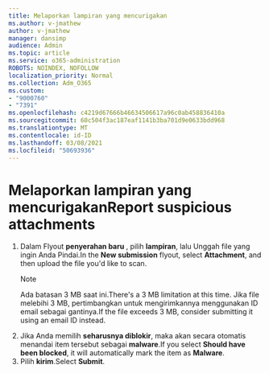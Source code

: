 ```yaml
---
title: Melaporkan lampiran yang mencurigakan
ms.author: v-jmathew
author: v-jmathew
manager: dansimp
audience: Admin
ms.topic: article
ms.service: o365-administration
ROBOTS: NOINDEX, NOFOLLOW
localization_priority: Normal
ms.collection: Adm_O365
ms.custom:
- "9000760"
- "7391"
ms.openlocfilehash: c4219d67666b46634506617a96c0ab458836410a
ms.sourcegitcommit: 60c504f3ac187eaf1141b3ba701d9e0633bdd968
ms.translationtype: MT
ms.contentlocale: id-ID
ms.lasthandoff: 03/08/2021
ms.locfileid: "50693936"
---
```

# <a name="report-suspicious-attachments"></a><span data-ttu-id="83716-102">Melaporkan lampiran yang mencurigakan</span><span class="sxs-lookup"><span data-stu-id="83716-102">Report suspicious attachments</span></span>

1. <span data-ttu-id="83716-103">Dalam Flyout **penyerahan baru** , pilih **lampiran**, lalu Unggah file yang ingin Anda Pindai.</span><span class="sxs-lookup"><span data-stu-id="83716-103">In the **New submission** flyout, select **Attachment**, and then upload the file you'd like to scan.</span></span>
    > [!NOTE]
    > <span data-ttu-id="83716-104">Ada batasan 3 MB saat ini.</span><span class="sxs-lookup"><span data-stu-id="83716-104">There's a 3 MB limitation at this time.</span></span> <span data-ttu-id="83716-105">Jika file melebihi 3 MB, pertimbangkan untuk mengirimkannya menggunakan ID email sebagai gantinya.</span><span class="sxs-lookup"><span data-stu-id="83716-105">If the file exceeds 3 MB, consider submitting it using an email ID instead.</span></span>
2. <span data-ttu-id="83716-106">Jika Anda memilih **seharusnya diblokir**, maka akan secara otomatis menandai item tersebut sebagai **malware**.</span><span class="sxs-lookup"><span data-stu-id="83716-106">If you select **Should have been blocked**, it will automatically mark the item as **Malware**.</span></span>
3. <span data-ttu-id="83716-107">Pilih **kirim**.</span><span class="sxs-lookup"><span data-stu-id="83716-107">Select **Submit**.</span></span>

